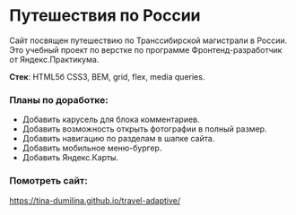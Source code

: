 # Путешествия по России

Сайт посвящен путешествию по Транссибирской магистрали в России. Это учебный проект по верстке по программе Фронтенд-разработчик от Яндекс.Практикума. 

**Стек**: HTML5б CSS3, BEM, grid, flex, media queries.

### Планы по доработке:
- Добавить карусель для блока комментариев.
- Добавить возможность открыть фотографии в полный размер.
- Добавить навигацию по разделам в шапке сайта.
- Добавить мобильное меню-бургер.
- Добавить Яндекс.Карты.

### Помотреть сайт: 
https://tina-dumilina.github.io/travel-adaptive/
